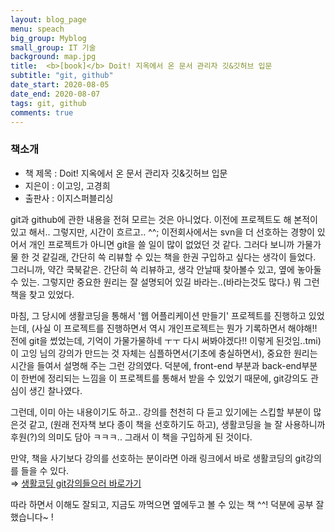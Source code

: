 ```yaml
---
layout: blog_page
menu: speach
big_group: Myblog
small_group: IT 기술
background: map.jpg
title:  <b>[book]</b> Doit! 지옥에서 온 문서 관리자 깃&깃허브 입문
subtitle: "git, github"
date_start: 2020-08-05
date_end: 2020-08-07
tags: git, github
comments: true
---
```


### 책소개
- 책 제목 : Doit! 지옥에서 온 문서 관리자 깃&깃허브 입문
- 지은이 : 이고잉, 고경희
- 출판사 : 이지스퍼블리싱

git과 github에 관한 내용을 전혀 모르는 것은 아니었다. 이전에 프로젝트도 해 본적이 있고 해서..
그렇지만, 시간이 흐르고.. ^^; 이전회사에서는 svn을 더 선호하는 경향이 있어서 개인 프로젝트가 아니면 git을 쓸 일이 많이 없었던 것 같다. 그러다 보니까 가물가물 한 것 같길래, 간단히 쓱 리뷰할 수 있는 책을 한권 구입하고 싶다는 생각이 들었다. 
그러니까, 약간 쿡북같은. 간단히 쓱 리뷰하고, 생각 안날때 찾아볼수 있고, 옆에 놓아둘 수 있는. 
그렇지만 중요한 원리는 잘 설명되어 있길 바라는..(바라는것도 많다.) 뭐 그런 책을 찾고 있었다. 

마침, 그 당시에 생활코딩을 통해서 '웹 어플리케이션 만들기' 프로젝트를 진행하고 있었는데, (사실 이 프로젝트를 진행하면서 역시 개인프로젝트는 뭔가 기록하면서 해야해!! 전에 git을 썼었는데, 기억이 가물가물하네 ㅜㅜ 다시 써봐야겠다!! 이렇게 된것임..tmi) 이 고잉 님의 강의가 만드는 것 자체는 심플하면서(기초에 충실하면서), 중요한 원리는 시간을 들여서 설명해 주는 그런 강의였다. 덕분에, front-end 부분과 back-end부분이 한번에 정리되는 느낌을 이 프로젝트를 통해서 받을 수 있었기  때문에, git강의도 관심이 생긴 찰나였다. 

그런데, 이미 아는 내용이기도 하고.. 강의를 천천히 다 듣고 있기에는 스킵할 부분이 많은것 같고, (원래 전자책 보다 종이 책을 선호하기도 하고), 생활코딩을 늘 잘 사용하니까 후원(?)의 의미도 담아 ㅋㅋㅋ.. 그래서 이 책을 구입하게 된 것이다. 

만약, 책을 사기보다 강의를 선호하는 분이라면 아래 링크에서 바로 생활코딩의 git강의를 들을 수 있다.  
⇒ [생활코딩 git강의들으러 바로가기](https://opentutorials.org/course/3837)


따라 하면서 이해도 잘되고, 지금도 까먹으면 옆에두고 볼 수 있는 책 ^^!
덕분에 공부 잘했습니다~ !
